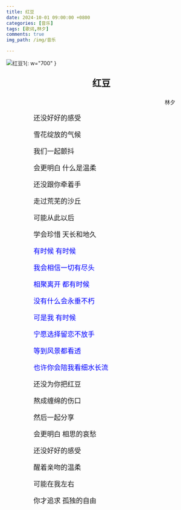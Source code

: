 ```yaml
---
title: 红豆
date: 2024-10-01 09:00:00 +0800
categories: [音乐]
tags: [歌词,林夕]
comments: true
img_path: /img/音乐

---
```


![红豆1](红豆1.jpg){: w="700" }

<p align="center" style="font-family:微软雅黑;font-size:x-large;font-weight:bold"> 红豆 </p>

<p align="right" style="padding-right:4em;font-family:微软雅黑"> 林夕 </p>

<p style="text-indent:4em;font-family:宋体;font-size:large"> 还没好好的感受 </p>

<p style="text-indent:4em;font-family:宋体;font-size:large"> 雪花绽放的气候 </p>

<p style="text-indent:4em;font-family:宋体;font-size:large"> 我们一起颤抖 </p>

<p style="text-indent:4em;font-family:宋体;font-size:large"> 会更明白 什么是温柔 </p>

<p style="text-indent:4em;font-family:宋体;font-size:large"> 还没跟你牵着手 </p>

<p style="text-indent:4em;font-family:宋体;font-size:large"> 走过荒芜的沙丘 </p>

<p style="text-indent:4em;font-family:宋体;font-size:large"> 可能从此以后 </p>

<p style="text-indent:4em;font-family:宋体;font-size:large"> 学会珍惜 天长和地久 </p>

<p style="text-indent:4em;font-family:宋体;font-size:large;color:blue"> 有时候 有时候 </p>

<p style="text-indent:4em;font-family:宋体;font-size:large;color:blue"> 我会相信一切有尽头 </p>

<p style="text-indent:4em;font-family:宋体;font-size:large;color:blue"> 相聚离开 都有时候 </p>

<p style="text-indent:4em;font-family:宋体;font-size:large;color:blue"> 没有什么会永垂不朽 </p>

<p style="text-indent:4em;font-family:宋体;font-size:large;color:blue"> 可是我 有时候 </p>

<p style="text-indent:4em;font-family:宋体;font-size:large;color:blue"> 宁愿选择留恋不放手 </p>

<p style="text-indent:4em;font-family:宋体;font-size:large;color:blue"> 等到风景都看透 </p>

<p style="text-indent:4em;font-family:宋体;font-size:large;color:blue"> 也许你会陪我看细水长流 </p>

<p style="text-indent:4em;font-family:宋体;font-size:large"> 还没为你把红豆 </p>

<p style="text-indent:4em;font-family:宋体;font-size:large"> 熬成缠绵的伤口 </p>

<p style="text-indent:4em;font-family:宋体;font-size:large"> 然后一起分享 </p>

<p style="text-indent:4em;font-family:宋体;font-size:large"> 会更明白 相思的哀愁 </p>

<p style="text-indent:4em;font-family:宋体;font-size:large"> 还没好好的感受 </p>

<p style="text-indent:4em;font-family:宋体;font-size:large"> 醒着亲吻的温柔 </p>

<p style="text-indent:4em;font-family:宋体;font-size:large"> 可能在我左右 </p>

<p style="text-indent:4em;font-family:宋体;font-size:large"> 你才追求 孤独的自由 </p>

